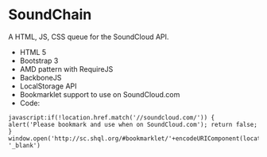 SoundChain
=============

A HTML, JS, CSS queue for the SoundCloud API.

- HTML 5
- Bootstrap 3
- AMD pattern with RequireJS
- BackboneJS
- LocalStorage API
- Bookmarklet support to use on SoundCloud.com
- Code:
```
javascript:if(!location.href.match('//soundcloud.com/')) { alert('Please bookmark and use when on SoundCloud.com'); return false; } window.open('http://sc.shql.org/#bookmarklet/'+encodeURIComponent(location.href), '_blank')
```
